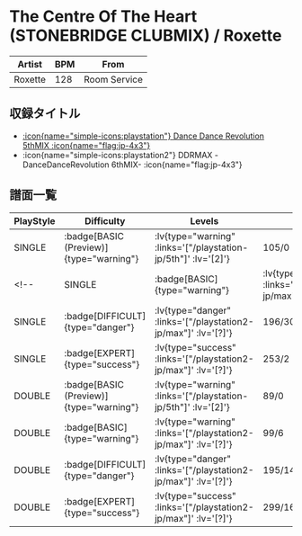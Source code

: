 # The Centre Of The Heart (STONEBRIDGE CLUBMIX) / Roxette

|Artist|BPM|From|
|------|---|----|
|Roxette|128|Room Service|

## 収録タイトル

- [ :icon{name="simple-icons:playstation"} Dance Dance Revolution 5thMIX :icon{name="flag:jp-4x3"} ](/playstation-jp/5th)
- :icon{name="simple-icons:playstation2"} DDRMAX -DanceDanceRevolution 6thMIX- :icon{name="flag:jp-4x3"}

## 譜面一覧

|PlayStyle|Difficulty|Levels|Notes|Movie|
|---------|----------|------|-----|-----|
|SINGLE| :badge[BASIC (Preview)]{type="warning"} | :lv{type="warning" :links='["/playstation-jp/5th"]' :lv='[2]'} |105/0||
<!-- |SINGLE| :badge[BASIC]{type="warning"} | :lv{type="warning" :links='["/playstation2-jp/max"]' :lv='[?]'} |99/6||
|SINGLE| :badge[DIFFICULT]{type="danger"} | :lv{type="danger" :links='["/playstation2-jp/max"]' :lv='[?]'} |196/30||
|SINGLE| :badge[EXPERT]{type="success"} | :lv{type="success" :links='["/playstation2-jp/max"]' :lv='[?]'} |253/2||
|DOUBLE| :badge[BASIC (Preview)]{type="warning"} | :lv{type="warning" :links='["/playstation-jp/5th"]' :lv='[2]'} |89/0||
|DOUBLE| :badge[BASIC]{type="warning"} | :lv{type="warning" :links='["/playstation2-jp/max"]' :lv='[?]'} |99/6||
|DOUBLE| :badge[DIFFICULT]{type="danger"} | :lv{type="danger" :links='["/playstation2-jp/max"]' :lv='[?]'} |195/14||
|DOUBLE| :badge[EXPERT]{type="success"} | :lv{type="success" :links='["/playstation2-jp/max"]' :lv='[?]'} |299/16|| -->
